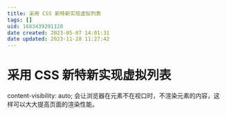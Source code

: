 ```yaml
---
title: 采用 CSS 新特新实现虚拟列表
tags: []
uid: 1683439291120
date created: 2023-05-07 14:01:31
date updated: 2023-11-28 11:27:42
---
```


# 采用 CSS 新特新实现虚拟列表

content-visibility: auto; 会让浏览器在元素不在视口时，不渲染元素的内容，这样可以大大提高页面的渲染性能。
